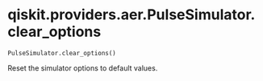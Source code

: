 # qiskit.providers.aer.PulseSimulator.clear\_options

`PulseSimulator.clear_options()`

Reset the simulator options to default values.
